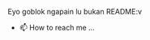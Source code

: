 Eyo goblok ngapain lu bukan README:v
- 📫 How to reach me ...

<!---
MRBl4z3/MRBl4z3 is a ✨ special ✨ repository because its `README.md` (this file) appears on your GitHub profile.
You can click the Preview link to take a look at your changes.
--->
